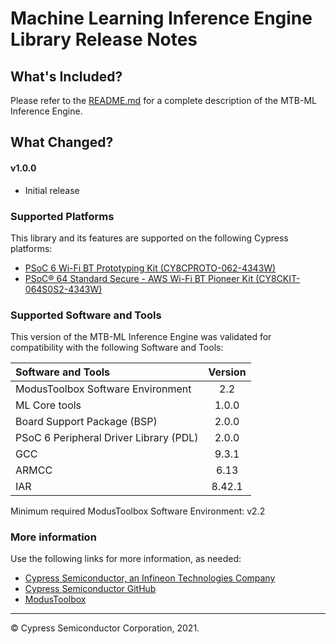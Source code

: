 # Machine Learning Inference Engine Library Release Notes
## What's Included?

Please refer to the [README.md](./README.md) for a complete description of the MTB-ML Inference Engine.

## What Changed?
#### v1.0.0
* Initial release

### Supported Platforms
This library and its features are supported on the following Cypress platforms:
* [PSoC 6 Wi-Fi BT Prototyping Kit (CY8CPROTO-062-4343W)](https://www.cypress.com/documentation/development-kitsboards/psoc-6-wi-fi-bt-prototyping-kit-cy8cproto-062-4343w)
* [PSoC® 64 Standard Secure - AWS Wi-Fi BT Pioneer Kit (CY8CKIT-064S0S2-4343W)](https://www.cypress.com/documentation/development-kitsboards/psoc-64-standard-secure-aws-wi-fi-bt-pioneer-kit-cy8ckit)

### Supported Software and Tools
This version of the MTB-ML Inference Engine was validated for compatibility with the following Software and Tools:

| Software and Tools                        | Version |
| :---                                      | :----:  |
| ModusToolbox Software Environment         | 2.2     |
| ML Core tools                             | 1.0.0   |
| Board Support Package (BSP)               | 2.0.0   |
| PSoC 6 Peripheral Driver Library (PDL)    | 2.0.0   |
| GCC                                       | 9.3.1   |
| ARMCC                                     | 6.13    |
| IAR                                       | 8.42.1  |

Minimum required ModusToolbox Software Environment: v2.2

### More information
Use the following links for more information, as needed:
* [Cypress Semiconductor, an Infineon Technologies Company](http://www.cypress.com)
* [Cypress Semiconductor GitHub](https://github.com/cypresssemiconductorco)
* [ModusToolbox](https://www.cypress.com/products/modustoolbox-software-environment)

---
© Cypress Semiconductor Corporation, 2021.
